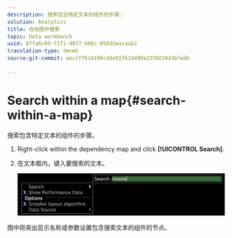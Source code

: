 ```yaml
---
description: 搜索包含特定文本的组件的步骤。
solution: Analytics
title: 在地图中搜索
topic: Data workbench
uuid: 87fa8c69-f1f1-4977-b60c-050ddaacaab2
translation-type: tm+mt
source-git-commit: aec1f7b14198cdde91f61d490a235022943bfedb

---
```



# Search within a map{#search-within-a-map}

搜索包含特定文本的组件的步骤。

1. Right-click within the dependency map and click **[!UICONTROL Search]**.
1. 在文本框内，键入要搜索的文本。

   ![步骤信息](assets/vis_DependencyMap_Search.png)

图中将突出显示名称或参数设置包含搜索文本的组件的节点。
